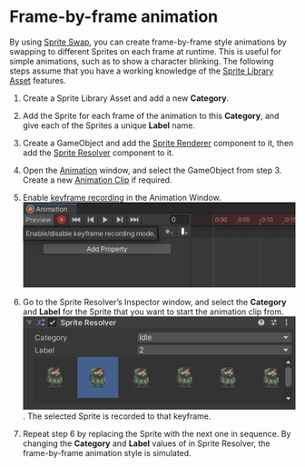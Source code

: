 # Frame-by-frame animation

By using [Sprite Swap](SpriteSwapIntro.md), you can create frame-by-frame style animations by swapping to different Sprites on each frame at runtime. This is useful for simple animations, such as to show a character blinking. The following steps assume that you have a working knowledge of the [Sprite Library Asset](SLAsset.md) features.

1. Create a Sprite Library Asset and add a new **Category**.

2. Add the Sprite for each frame of the animation to this **Category**, and give each of the Sprites a unique **Label** name.

3. Create a GameObject and add the [Sprite Renderer](https://docs.unity3d.com/Manual/class-SpriteRenderer.html) component to it, then add the [Sprite Resolver](SLAsset.md#sprite-resolver-component) component to it.

4. Open the [Animation](https://docs.unity3d.com/Manual/AnimationOverview.html) window, and select the GameObject from step 3. Create a new [Animation Clip](https://docs.unity3d.com/Manual/animeditor-CreatingANewAnimationClip.html) if required.

5. Enable [keyframe recording](https://docs.unity3d.com/Manual/animeditor-AnimatingAGameObject.html) in the Animation Window.<br/>![](images/2d-anim-ffanim-keyframe-recording.png)

6. Go to the Sprite Resolver’s Inspector window, and select the **Category** and **Label** for the Sprite that you want to start the animation clip from.<br/>![](images/2d-anim-sprite-resolver-example.png). The selected Sprite is recorded to that keyframe.

7. Repeat step 6 by replacing the Sprite with the next one in sequence. By changing the **Category** and **Label** values of in Sprite Resolver, the frame-by-frame animation style is simulated.
